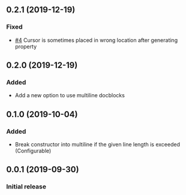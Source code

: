 ## 0.2.1 (2019-12-19)

### Fixed
- [#4](https://github.com/kotfire/vscode-php-add-property/issues/4) Cursor is sometimes placed in wrong location after generating property

## 0.2.0 (2019-12-19)

### Added
- Add a new option to use multiline docblocks

## 0.1.0 (2019-10-04)

### Added
- Break constructor into multiline if the given line length is exceeded (Configurable)

## 0.0.1 (2019-09-30)

### Initial release
